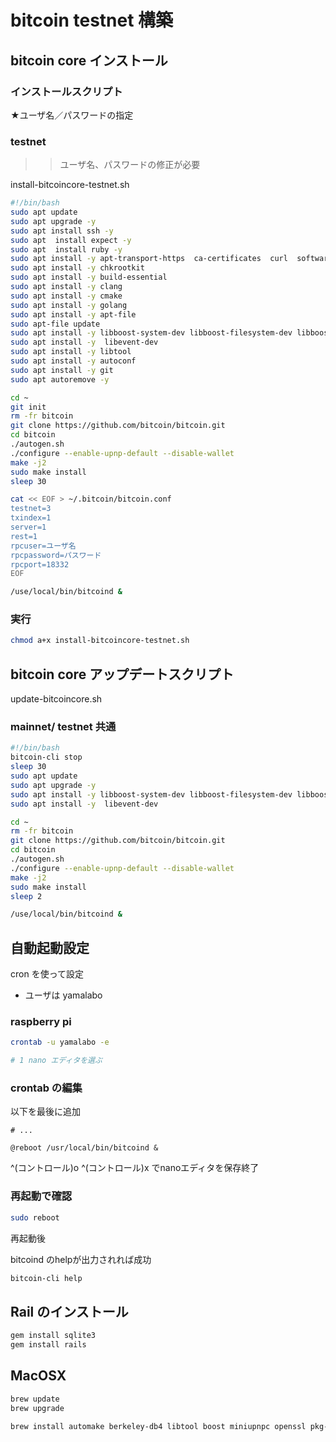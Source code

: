 # bitcoin testnet 構築

## bitcoin core インストール

### インストールスクリプト



★ユーザ名／パスワードの指定

### testnet

>> ユーザ名、パスワードの修正が必要

install-bitcoincore-testnet.sh


```bash
#!/bin/bash
sudo apt update
sudo apt upgrade -y
sudo apt install ssh -y
sudo apt  install expect -y
sudo apt  install ruby -y
sudo apt install -y apt-transport-https  ca-certificates  curl  software-properties-common
sudo apt install -y chkrootkit
sudo apt install -y build-essential 
sudo apt install -y clang
sudo apt install -y cmake
sudo apt install -y golang
sudo apt install -y apt-file
sudo apt-file update
sudo apt install -y libboost-system-dev libboost-filesystem-dev libboost-chrono-dev libboost-program-options-dev libboost-test-dev libboost-thread-dev
sudo apt install -y  libevent-dev
sudo apt install -y libtool
sudo apt install -y autoconf
sudo apt install -y git
sudo apt autoremove -y

cd ~
git init
rm -fr bitcoin
git clone https://github.com/bitcoin/bitcoin.git
cd bitcoin
./autogen.sh
./configure --enable-upnp-default --disable-wallet
make -j2 
sudo make install
sleep 30

cat << EOF > ~/.bitcoin/bitcoin.conf
testnet=3
txindex=1  
server=1   
rest=1      
rpcuser=ユーザ名
rpcpassword=パスワード
rpcport=18332 
EOF

/use/local/bin/bitcoind &
```


### 実行

```bash
chmod a+x install-bitcoincore-testnet.sh

```

## bitcoin core アップデートスクリプト

update-bitcoincore.sh

### mainnet/ testnet 共通


```bash
#!/bin/bash
bitcoin-cli stop
sleep 30
sudo apt update
sudo apt upgrade -y
sudo apt install -y libboost-system-dev libboost-filesystem-dev libboost-chrono-dev libboost-program-options-dev libboost-test-dev libboost-thread-dev
sudo apt install -y  libevent-dev

cd ~
rm -fr bitcoin
git clone https://github.com/bitcoin/bitcoin.git
cd bitcoin
./autogen.sh
./configure --enable-upnp-default --disable-wallet
make -j2 
sudo make install
sleep 2

/use/local/bin/bitcoind &
```


## 自動起動設定

cron を使って設定

* ユーザは yamalabo


### raspberry pi

```bash
crontab -u yamalabo -e

# 1 nano エディタを選ぶ
```

### crontab の編集

以下を最後に追加

```
# ...

@reboot /usr/local/bin/bitcoind &
```

^(コントロール)o ^(コントロール)x でnanoエディタを保存終了

### 再起動で確認

```bash
sudo reboot
```

再起動後

bitcoind のhelpが出力されれば成功

```bash
bitcoin-cli help
```



## Rail のインストール

```bash
gem install sqlite3
gem install rails
```

## MacOSX

```bash
brew update
brew upgrade

brew install automake berkeley-db4 libtool boost miniupnpc openssl pkg-config protobuf python qt libevent qrencode
```
